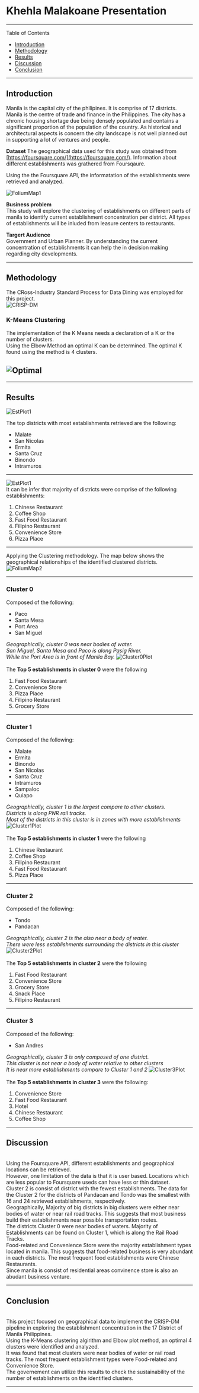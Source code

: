 # Khehla Malakoane Presentation
---
Table of Contents <br/>
* [Introduction](#Intro)
* [Methodology](#Method)
* [Results](#Results)
* [Discussion](#Disc)
* [Conclusion](#Conc)
---
<a id='Intro'></a>
## Introduction 
Manila is the capital city of the philipines. It is comprise of 17 districts. Manila is the centre of trade and finance in the Philippines. The city has a chronic housing shortage due being densely populated and contains a significant proportion of the population of the country. As historical and architectural aspects is concern the city landscape is not well planned out in supporting a lot of ventures and people.

**Dataset**
The geographical data used for this study was obtained from [https://foursquare.com/](https://foursquare.com/). Information about different establishments was grathered from Foursqaure. <br/>

Using the the Foursquare API, the informatation of the establishments were retrieved and analyzed.<br/>

![FoliumMap1](./images/FoliumMap1.PNG) <br/>

**Business problem**<br/>
This study will explore the clustering of establishments on different parts of manila to identify current establishment concentration per district. All types of establishments will be inluded from leasure centers to restaurants. 

**Targert Audience**<br/>
Government and Urban Planner. By understanding the current concentration of establishments it can help the in decision making regarding city developments.

---
<a id='Method'></a>
## Methodology
The CRoss-Industry Standard Process for Data Dining was employed for this project. 
<br/>
![CRISP-DM](https://www.kdnuggets.com/wp-content/uploads/crisp-dm-4-problems-fig1.png) <br/>

### K-Means Clustering
The implementation of the K Means needs a declaration of a K or the number of clusters.<br/>
Using the Elbow Method an optimal K can be determined. The optimal K found using the method is 4 clusters.<br/>

![Optimal](./images/Optimal.PNG) <br/>
---
---
<a id='Results'></a>
## Results

![EstPlot1](./images/EstablishmentsPlot1.PNG) <br/>

The top districts with most establishments retrieved are the following:
- Malate
- San Nicolas
- Ermita
- Santa Cruz
- Binondo
- Intramuros

---
![EstPlot1](./images/EstablishmentsPlot3.PNG) <br/>
It can be infer that majority of districts were comprise of the following establishments: 
1. Chinese Restaurant
2. Coffee Shop
3. Fast Food Restaurant
4. Filipino Restaurant
5. Convenience Store
6. Pizza Place

---
Applying the Clustering methodology. The map below shows the geographical relationships of the identified clustered districts.<br/>
![FoliumMap2](./images/FoliumMap2.PNG) <br/>

---
### Cluster 0 
Composed of the following:
- Paco
- Santa Mesa
- Port Area
- San Miguel

*Geographically, cluster 0 was near bodies of water.*
<br/>*San Miguel, Santa Mesa and Paco is along Pasig River.*
<br/>*While the Port Area is in front of Manila Bay.*
![Cluster0Plot](./images/Cluster0Plot.PNG) <br/>
<br/>The **Top 5 establishments in cluster 0** were the following
1. Fast Food Restaurant
2. Convenience Store
3. Pizza Place
4. Filipino Restaurant
5. Grocery Store
---
### Cluster 1
Composed of the following:
- Malate
- Ermita
- Binondo
- San Nicolas
- Santa Cruz
- Intramuros
- Sampaloc
- Quiapo

*Geographically, cluster 1 is the largest compare to other clusters.*
<br/>*Districts is along PNR rail tracks.*
<br/>*Most of the districts in this cluster is in zones with more establishments*
![Cluster1Plot](./images/Cluster1Plot.PNG) <br/>
<br/>The **Top 5 establishments in cluster 1** were the following
1. Chinese Restaurant
2. Coffee Shop
3. Filipino Restaurant
4. Fast Food Restaurant
5. Pizza Place
---
### Cluster 2
Composed of the following:
- Tondo
- Pandacan

*Geographically, cluster 2 is the also near a body of water.*
<br/>*There were less establishments surrounding the districts in this cluster*
![Cluster2Plot](./images/Cluster2Plot.PNG) <br/>
<br/>The **Top 5 establishments in cluster 2** were the following
1. Fast Food Restaurant
2. Convenience Store
3. Grocery Store
4. Snack Place
5. Filipino Restaurant
---
### Cluster 3
Composed of the following:
- San Andres

*Geographically, cluster 3 is only composed of one district.*
<br/>*This cluster is not near a body of water relative to other clusters*
<br/>*It is near more establishments compare to Cluster 1 and 2*
![Cluster3Plot](./images/Cluster3Plot.PNG) <br/>
<br/>The **Top 5 establishments in cluster 3** were the following:
1. Convenience Store
2. Fast Food Restaurant
3. Hotel
4. Chinese Restaurant
5. Coffee Shop
---
<a id='Disc'></a>
## Discussion
<br/> Using the Foursquare API, different establishments and geographical locations can be retrieved.
<br/> However, one limitation of the data is that it is user based. Locations which are less popular to Foursquare useds can have less or thin dataset.
<br/> Cluster 2 is consist of district with the fewest establishments. The data for the Cluster 2 for the districts of Pandacan and Tondo was the smallest with 16 and 24 retrieved establishments, respectively.
<br/> Geographically, Majority of big districts in big clusters were either near bodies of water or near rail road tracks. This suggests that most business build their establishments near possible transportation routes.
<br/> The districts Cluster 0 were near bodies of waters. Majority of Establishments can be found on Cluster 1, which is along the Rail Road Tracks.
<br/> Food-related and Convenience Store were the majority establishment types located in manila. This suggests that food-related business is very abundant in each districts. The most frequent food establishments were Chinese Restaurants.
<br/> Since manila is consist of residential areas convinence store is also an abudant business venture.

---

<a id='Conc'></a>
## Conclusion 
<br/> This project focused on geographical data to implement the CRISP-DM pipeline in exploring the establishment concentration in the 17 District of Manila Philippines.
<br/>Using the K-Means clustering algirithm and Elbow plot method, an optimal 4 clusters were identified and analyzed.
<br/>It was found that most clusters were near bodies of water or rail road tracks. The most frequent establishment types were Food-related and Convenience Store. 
<br/> The governement can utilize this results to check the sustainability of the number of establishments on the identified clusters.

---